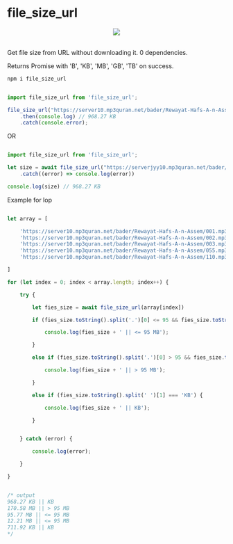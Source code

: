 # file_size_url

<p align="center">
  <img align="center" src = "https://profile-counter.glitch.me/file_size_url/count.svg"> <br><br>

</p>

Get file size from URL without downloading it.
0 dependencies.  
  
Returns Promise<Number> with 'B', 'KB', 'MB', 'GB', 'TB' on success.


```bash
npm i file_size_url

```


```js

import file_size_url from 'file_size_url';

file_size_url("https://server10.mp3quran.net/bader/Rewayat-Hafs-A-n-Assem/001.mp3")
    .then(console.log) // 968.27 KB
    .catch(console.error);

```


OR 


```js

import file_size_url from 'file_size_url';

let size = await file_size_url("https://serverjyy10.mp3quran.net/bader/Rewayat-Hafs-A-n-Assem/0001.mp3")
    .catch((error) => console.log(error))

console.log(size) // 968.27 KB


```
Example for lop

```js

let array = [

    'https://server10.mp3quran.net/bader/Rewayat-Hafs-A-n-Assem/001.mp3',
    'https://server10.mp3quran.net/bader/Rewayat-Hafs-A-n-Assem/002.mp3',
    'https://server10.mp3quran.net/bader/Rewayat-Hafs-A-n-Assem/003.mp3',
    'https://server10.mp3quran.net/bader/Rewayat-Hafs-A-n-Assem/055.mp3',
    'https://server10.mp3quran.net/bader/Rewayat-Hafs-A-n-Assem/110.mp3',

]

for (let index = 0; index < array.length; index++) {

    try {

        let fies_size = await file_size_url(array[index])

        if (fies_size.toString().split('.')[0] <= 95 && fies_size.toString().split(' ')[1] === 'MB') {

            console.log(fies_size + ' || <= 95 MB');

        }

        else if (fies_size.toString().split('.')[0] > 95 && fies_size.toString().split(' ')[1] === 'MB') {

            console.log(fies_size + ' || > 95 MB');

        }

        else if (fies_size.toString().split(' ')[1] === 'KB') {

            console.log(fies_size + ' || KB');

        }


    } catch (error) {

        console.log(error);

    }

}


/* output 
968.27 KB || KB
170.58 MB || > 95 MB
95.77 MB || <= 95 MB
12.21 MB || <= 95 MB
711.92 KB || KB
*/


```

